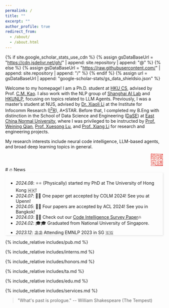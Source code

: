 ```yaml
---
permalink: /
title: ""
excerpt: ""
author_profile: true
redirect_from: 
  - /about/
  - /about.html
---
```


{% if site.google_scholar_stats_use_cdn %}
{% assign gsDataBaseUrl = "https://cdn.jsdelivr.net/gh/" | append: site.repository | append: "@" %}
{% else %}
{% assign gsDataBaseUrl = "https://raw.githubusercontent.com/" | append: site.repository | append: "/" %}
{% endif %}
{% assign url = gsDataBaseUrl | append: "google-scholar-stats/gs_data_shieldsio.json" %}

<span class='anchor' id='about-me'></span>

<!-- Currently, I am working with the NLP group of [Shanghai AI Lab](https://www.shlab.org.cn/) under the supervision of [Dr. Zhiyong Wu](https://lividwo.github.io/zywu.github.io/), focusing on topics related to LLM Agents. -->

Welcome to my homepage! I am a Ph.D. student at [HKU CS](https://www.cs.hku.hk/), advised by Prof. [C.M. Kao](https://www.cs.hku.hk/index.php/people/academic-staff/kao). I also work with the NLP group of [Shanghai AI Lab](https://www.shlab.org.cn/) and [HKUNLP](https://hkunlp.github.io/), focusing on topics related to LLM Agents. Previously, I was a master’s student at NUS, advised by [Dr. Xiaoli Li](https://www.a-star.edu.sg/i2r/about-i2r/i2r-management/li-xiaoli) at the Institute for Infocomm Research ([I<sup>2</sup>R](https://www.a-star.edu.sg/i2r)), A*STAR. Before that, I completed my B.Eng with distinction in the School of Data Science and Engineering ([DaSE](http://dase.ecnu.edu.cn/)) at [East China Normal University](https://en.wikipedia.org/wiki/East_China_Normal_University), where I was privileged to be instructed by [Prof. Weining Qian](http://dase.ecnu.edu.cn/dase-module-gateway/dase/teacher/single_teacher.html?teacherId=27), [Prof. Xuesong Lu](http://dase.ecnu.edu.cn/dase-module-gateway/dase/teacher/single_teacher.html?teacherId=40), and [Prof. Xiang Li](https://lixiang3776.github.io/) for research and engineering projects.

My research interests include neural code intelligence, LLM-based agents, and broad deep learning topics in general.

<!-- I will start my Ph.D. in Computer Science at [HKU CS](https://www.cs.hku.hk/) in 2024 Fall 🐱 -->

<!-- Download my [Resumé](./files/Qiushi_Academic_CV_June_2023.pdf)📄 in PDF. -->
 <!-- I have published more than 100 papers at the top international AI conferences with total <a href='https://scholar.google.com/citations?user=DhtAFkwAAAAJ'>google scholar citations <strong><span id='total_cit'>260000+</span></strong></a> (You can also use google scholar badge <a href='https://scholar.google.com/citations?user=DhtAFkwAAAAJ'><img src="https://img.shields.io/endpoint?url={{ url | url_encode }}&logo=Google%20Scholar&labelColor=f6f6f6&color=9cf&style=flat&label=citations"></a>). -->
 
<div  align="right">
<img src='./images/qiushi-seal.jpg' style='width: 2.75em;'>  
</div>
# 🔥 News
<!-- - *2024.05*: &nbsp;🥂🥂 Four papers are accepted by ACL 2024! See you in Bangkok!
- *2024.03*: &nbsp;📑📑 Check out our Code Intelligence Survey Paper 🔥
- *2023.12*: &nbsp;⛱️⛱️ Attending EMNLP 2023 in SG 🇸🇬
- *2023.05*: &nbsp;🚀🚀 *HugNLP* Framework is ready for use! Please check our [Paper](https://arxiv.org/abs/2302.14286), [Repo](https://github.com/HugAILab/HugNLP) and [Blogs](https://zhuanlan.zhihu.com/p/628106578)!
- *2023.05*: &nbsp;👏👏 We release [*SelfAware* (ACL 2023 Findings)](https://arxiv.org/abs/2305.18153) for benchmarking LLMs' self-knowledge [Slides](./files/ACL23_LLMSA-Presentation.pdf).
- *2022.12*: &nbsp;🎉🎉 Our team won second prize (100k RMB) in the [International Algorithm Case Competition](https://iacc.pazhoulab-huangpu.com/): PLM Tuning Track.  -->
<style>  
    .scrollable-area {  
        max-height: 180px;  
        overflow-y: auto;  
        box-shadow: 2px 2px 5px rgba(0, 0, 0, 0.1);  
        padding: 10px;  
    }
    .pdf {
        text-decoration: none;
        color: #122c8b;
    }
    .code {
        text-decoration: none;
        color: #122c8b;
    }
    .title{
        color: #374798;
    }
</style>  
<div class="scrollable-area">  
    <ul>
        <li><em>2024.08</em>: ⭐️⭐️ (Physically) started my PhD at The University of Hong Kong 🇭🇰!</li>
        <li><em>2024.07</em>: 🎉🎉 One paper get accepted by COLM 2024! See you at Upenn!</li>
        <li><em>2024.05</em>: 🥂🥂 Four papers are accepted by ACL 2024! See you in Bangkok!</li>
        <li><em>2024.03</em>: 📑📑 Check out our <a href="https://arxiv.org/abs/2403.14734">Code Intelligence Survey Paper</a>🔥</li>  
        <li><em>2024.02</em>: 🎓🎓 Graduated from National University of Singapore. </li>
        <li><em>2023.12</em>: ⛱️⛱️ Attending EMNLP 2023 in SG 🇸🇬</li>  
        <li><em>2023.07</em>: ✨✨ Started my research intern at NLP Group, Shanghai AI Lab</li>
        <li><em>2023.05</em>: 🚀🚀 HugNLP Framework (CIKM'23 Best Demo Paper) is ready for use! Please check our <a href="https://arxiv.org/abs/2302.14286">Paper</a>, <a href="https://github.com/HugAILab/HugNLP">Repo</a> and <a href="https://zhuanlan.zhihu.com/p/628106578">Blogs</a></li>  
        <li><em>2023.05</em>: 👏👏 We release <a href="https://arxiv.org/abs/2305.18153">SelfAware</a> for benchmarking LLMs' self-knowledge </li>  
        <li><em>2023.01</em>: 🌟🌟 Started my research intern at <a href="https://www.a-star.edu.sg/i2r">I<sup>2</sup>R, A*STAR</a>, Singapore </li>
        <li><em>2022.12</em>: 🎉🎉 Our team won second prize (100k RMB) in the <a href="https://iacc.pazhoulab-huangpu.com/">International Algorithm Case Competition</a>: PLM Tuning Track. </li> 
        <li><em>2022.08</em>: 📚📚 Started my master's studies at National University of Singapore. 🇸🇬</li>
        <li><em>2022.07</em>: 🎓🎓 Awarded outstanding UG thesis and graduated from ECNU as a Shanghai Outstanding Graduate. </li>
        <li><em>2021.09</em>: 📚📚 Started serving as a TA for Deep Learning for Computer Vision course this semester.</li>
        <li><em>2021.05</em>: 🏆🏆 Led my team to win the Finalist Award in the Mathematical and Interdisciplinary Contest in Modeling!</li>
        <li><em>2021.02</em>: ❄️❄️ Attending Data Science Winter School at Imperial College London.</li>
    </ul>  
</div>  

{% include_relative includes/pub.md %}

{% include_relative includes/interns.md %}

{% include_relative includes/honors.md %}

{% include_relative includes/ta.md %}

{% include_relative includes/edu.md %}

{% include_relative includes/services.md %}

<!-- # 💬 Invited Talks
- *2021.06*, Lorem ipsum dolor sit amet, consectetur adipiscing elit. Vivamus ornare aliquet ipsum, ac tempus justo dapibus sit amet. 
- *2021.03*, Lorem ipsum dolor sit amet, consectetur adipiscing elit. Vivamus ornare aliquet ipsum, ac tempus justo dapibus sit amet.  \| [\[video\]](https://github.com/) -->

> "What's past is prologue." -- William Shakespeare (The Tempest)  
> 
<!-- > <a href='https://scholar.google.com/citations?user=QgMkYFAAAAAJ&hl=en'><img src="https://img.shields.io/endpoint?url={{ url | url_encode }}&logo=Google%20Scholar&labelColor=f6f6f6&color=9cf&style=flat&label=citations"></a> -->

<!-- # 📅 My Calendar

<iframe src="https://calendar.google.com/calendar/u/0?cid=dG9tbXlzdW4xMDE5QGdtYWlsLmNvbQ" style="border: 0" width="800" height="600" frameborder="0" scrolling="no"></iframe> -->
